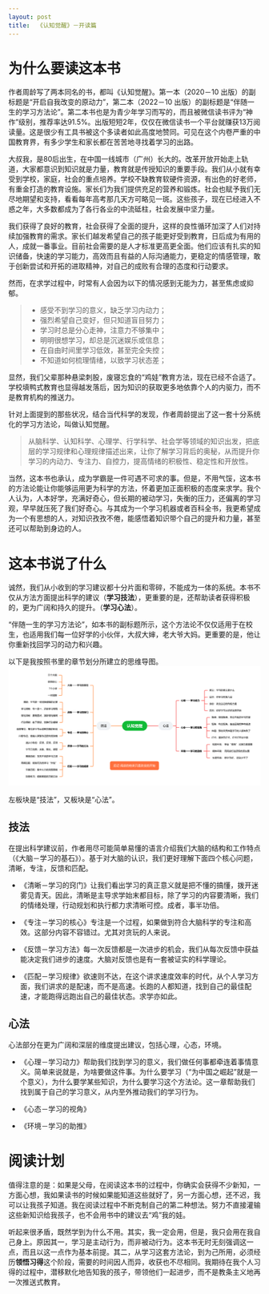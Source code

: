 ```yaml
---
layout: post
title:  《认知觉醒》－开读篇
---
```


# 为什么要读这本书

作者周龄写了两本同名的书，都叫《认知觉醒》。第一本（2020－10 出版）的副标题是“开启自我改变的原动力”，第二本（2022－10 出版）的副标题是“伴随一生的学习方法论”。第二本书也是为青少年学习而写的，而且被微信读书评为“神作”级别，推荐率达91.5%。出版短短2年，仅仅在微信读书一个平台就赚获13万阅读量。这是很少有工具书被这个多读者如此高度地赞同。可见在这个内卷严重的中国教育界，有多少学生和家长都在苦苦地寻找着学习的出路。

大叔我，是80后出生，在中国一线城市（广州）长大的。改革开放开始走上轨道，大家都意识到知识就是力量，教育就是传授知识的重要手段。我们从小就有幸受到学校，家庭，社会的重点培养。学校不缺教育软硬件资源，有出色的好老师，有重金打造的教育设施。家长们为我们提供充足的营养和锻炼。社会也赋予我们无尽地期望和支持，看看每年高考那几天方可略见一斑。这些孩子，现在已经进入不惑之年，大多数都成为了各行各业的中流砥柱，社会发展中坚力量。

我们获得了良好的教育，社会获得了全面的提升，这样的良性循环加深了人们对持续加强教育的需求。家长们越发希望自己的孩子能更好受到教育，日后成为有用的人，成就一番事业。目前社会需要的是人才标准更高更全面。他们应该有扎实的知识储备，快速的学习能力，高效而且有益的人际沟通能力，更稳定的情感管理，敢于创新尝试和开拓的进取精神，对自己的成败有合理的态度和行动要求。

然而，在求学过程中，时常有人会因为以下的情况感到无能为力，甚至焦虑或抑郁。

>- 感受不到学习的意义，缺乏学习内动力；
>- 强烈希望自己变好，但只知道盲目努力；
>- 学习时总是分心走神，注意力不够集中；
>- 明明很想学习，却总是沉迷娱乐或信息；
>- 在自由时间里学习低效，甚至完全失控；
>- 不知道如何梳理情绪，以致学习状态差；

显然，我们父辈那种悬梁刺股，废寝忘食的“鸡娃”教育方法，现在已经不合适了。学校填鸭式教育也显得越发落后，因为知识的获取更多地依靠个人的内驱力，而不是教育机构的推送力。

针对上面提到的那些状况，结合当代科学的发现，作者周龄提出了这一套十分系统化的学习方法论，叫做认知觉醒。

> 从脑科学、认知科学、心理学、行学科学、社会学等领域的知识出发，把底层的学习规律和心理规律描述出来，让你了解学习背后的奥秘，从而提升你学习的内动力、专注力、自控力，提高情绪的积极性、稳定性和开放性。

当然，这本书也承认，成为学霸是一件可遇不可求的事。但是，不用气馁，这本书的方法论能让你能够运用更为科学的方法，怀着更加正面积极的态度来求学。我个人认为，人本好学，充满好奇心，但长期的被动学习，失衡的压力，还偏离的学习观，早早就压死了我们好奇心。与其成为一个学习机器或者百科全书，我更希望成为一个有思想的人，对知识孜孜不倦，能感悟着知识带个自己的提升和力量，甚至还可以帮助到身边的人。


# 这本书说了什么


诚然，我们从小收到的学习建议都十分片面和零碎，不能成为一体的系统。本书不仅从方法方面提出科学的建议（**学习技法**），更重要的是，还帮助读者获得积极的，更为广阔和持久的提升。（**学习心法**）。

“伴随一生的学习方法论”，如本书的副标题所示，这个方法论不仅仅适用于在校生，也适用我们每一位好学的小伙伴，大叔大婶，老大爷大妈。更重要的是，他让你重新找回学习的动力和兴趣。

以下是我按照书里的章节划分所建立的思维导图。
![思维导图](/assets/%E8%84%91%E5%9B%BE%E8%AE%A4%E7%9F%A5%E8%A7%89%E9%86%92.PNG)

左板块是“技法”，又板块是“心法”。

## 技法
在提出科学建议前，作者用尽可能简单易懂的语言介绍我们大脑的结构和工作特点（《大脑－学习的基石》）。基于对大脑的认识，我们更好理解下面四个核心问题，清晰，专注，反馈和匹配。

- 《清晰－学习的窍门》让我们看出学习的真正意义就是把不懂的搞懂，拨开迷雾见青天。因此，清晰是主导求学始末都目标，除了学习的内容要清晰，我们的情绪处理，行动规划和执行都力求清晰可控。成者，事半功倍。

- 《专注－学习的核心》专注是一个过程，如果做到符合大脑科学的专注和高效。这部分内容不容错过。尤其对贪玩的人来说。

- 《反馈－学习方法》每一次反馈都是一次进步的机会，我们从每次反馈中获益能决定我们进步的速度。大脑对反馈也是有一套被证实的科学理论。

- 《匹配－学习规律》欲速则不达，在这个讲求速度效率的时代，从个人学习方面，我们讲求的是配速，而不是高速。长跑的人都知道，找到自己的最佳配速，才能跑得远跑出自己的最佳状态。求学亦如此。

## 心法

心法部分在更为广阔和深层的维度提出建议，包括心理，心态，环境。

- 《心理－学习动力》帮助我们找到学习的意义，我们做任何事都牵连着事情意义。简单来说就是，为啥要做这件事。为什么要学习（“为中国之崛起”就是一个意义），为什么要学某些知识，为什么要学习这个方法论。这一章帮助我们找到属于自己的学习意义，从内至外推动我们的学习行为。
 
- 《心态－学习的视角》

- 《环境－学习的助推》


# 阅读计划





值得注意的是：如果是父母，在阅读这本书的过程中，你确实会获得不少新知，一方面心想，我如果读书的时候如果能知道这些就好了，另一方面心想，还不迟，我可以让我孩子知道。我在阅读过程中不断克制自己的第二种想法。努力不直接灌输这些新知识给我孩子，也不会用书中的建议去“鸡”我的娃。

听起来很矛盾，既然学到为什么不用。其实，我一定会用，但是，我只会用在我自己身上。原因其一，学习是主动行为，而非被动行为。这本书无时无刻强调这一点，而且以这一点作为基本前提。其二，从学习这套方法论，到为己所用，必须经历**领悟习得**这个阶段，需要的时间因人而异，收获也不尽相同。我期待在我个人习得的过程中，潜移默化地告知我的孩子，带领他们一起进步，而不是教条主义地再一次推送式教育。


<!--stackedit_data:
eyJoaXN0b3J5IjpbLTE4NTcyNDYxNDEsLTE3MjcyMjQzNDIsLT
Q3MTUzMDE4LC0xMTQ2MjA3NzM3LC02MzE5MzAzOTEsLTE1NDI5
Mzg5MTMsLTE5MzY3NTIyMzksLTk5MDQzNTA1MSwtMTA1NTk1ND
YwOCwtMjAwNzQwNDc0MywtMTE5NzIwMjg4MywtNjIxNzI5ODY1
LDIwNzUzMDQzNjAsLTEzNzE4MzYyMl19
-->
